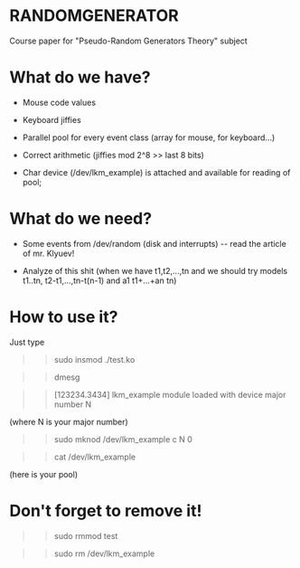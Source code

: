 # RANDOMGENERATOR
Course paper for "Pseudo-Random Generators Theory" subject

# What do we have?

* Mouse code values

* Keyboard jiffies

* Parallel pool for every event class (array for mouse, for keyboard...)

* Correct arithmetic (jiffies mod 2^8 >> last 8 bits)

* Char device (/dev/lkm_example) is attached and available for reading of pool;

# What do we need?

* Some events from /dev/random (disk and interrupts) -- read the article of mr. Klyuev!

* Analyze of this shit (when we have t1,t2,...,tn and we should try models  t1..tn, t2-t1,...,tn-t(n-1) and a1 t1+...+an tn)

# How to use it?

Just type 
>> sudo insmod ./test.ko

>> dmesg

>> [123234.3434] lkm_example module loaded with device major number N

(where N is your major number)
 
>> sudo mknod /dev/lkm_example c N 0
 
>> cat /dev/lkm_example

(here is your pool)

# Don't forget to remove it!
>> sudo rmmod test

>> sudo rm /dev/lkm_example

